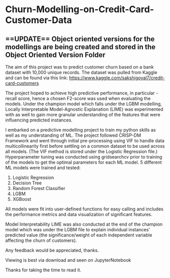 # Churn-Modelling-on-Credit-Card-Customer-Data

==UPDATE==
Object oriented versions for the modellings are being created and stored in the Object Oriented Version Folder
--

The aim of this project was to predict customer churn based on a bank dataset with 10,000 unique records.
The dataset was pulled from Kaggle and can be found via this link: https://www.kaggle.com/sakshigoyal7/credit-card-customers

The project hoped to achieve high predictive performance, in particular - recall score, hence a chosen F2-score was used when evaluating the models.
Under the champion model which falls under the LGBM modelling, Locally Interpretable Model-Agnostic Explanation (LIME) was experimented with as well to gain
more granular understanding of the features that were influencing predicted instances.

I embarked on a predictive modelling project to train my python skills as well as my understanding of ML.
The project followed CRISP-DM Framework and went through initial pre-processing using VIF to handle data multicollinearity first before settling on a common dataset to be used across all models.
(The VIF method is stored under the Logistic Regression file.)
Hyperparameter tuning was conducted using gridsearchcv prior to training of the models to get the optimal parameters for each ML model.
5 different ML models were trained and tested:
1) Logistic Regression
2) Decision Tree
3) Random Forest Classifier
4) LGBM
5) XGBoost

All models were fit into user-defined functions for easy calling and includes the performance metrics and data visualization of significant features.

Model Interpretability
LIME was also conducted at the end of the champion model which was under the LGBM file to explain individual instances' predicted value (the significance/weight of each independent variable affecting the churn of customers).

Any feedback would be appreciated, thanks.

Viewing is best via download and seen on JupyterNotebook

Thanks for taking the time to read it.

